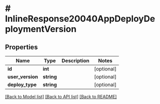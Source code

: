 # # InlineResponse20040AppDeployDeploymentVersion

## Properties

Name | Type | Description | Notes
------------ | ------------- | ------------- | -------------
**id** | **int** |  | [optional]
**user_version** | **string** |  | [optional]
**deploy_type** | **string** |  | [optional]

[[Back to Model list]](../../README.md#models) [[Back to API list]](../../README.md#endpoints) [[Back to README]](../../README.md)
